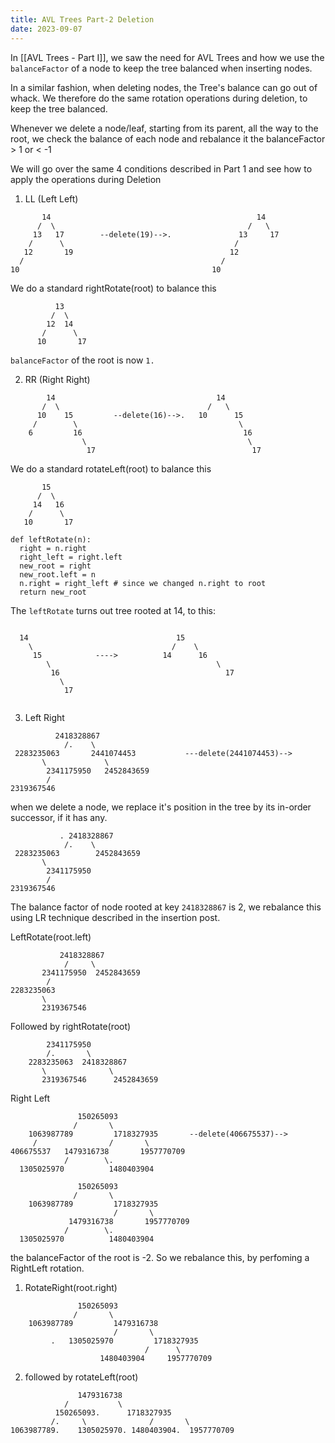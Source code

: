 ```yaml
---
title: AVL Trees Part-2 Deletion
date: 2023-09-07
---
```



In [[AVL Trees - Part I]], we saw the need for AVL Trees and how we use the `balanceFactor` of a node to keep the tree balanced when inserting nodes. 

In a similar fashion, when deleting nodes, the Tree's balance can go out of whack. We therefore do the same rotation operations during deletion, to keep the tree balanced.

Whenever we delete a node/leaf, starting from its parent, all the way to the root, we check the balance of each node and rebalance it the balanceFactor > 1 or < -1 


We will go over the same 4 conditions described in Part 1 and see how to apply the operations during Deletion


1. LL (Left  Left)

```
       14                                              14
      /  \                                           /   \
     13   17        --delete(19)-->.               13     17
    /      \                                      /
   12       19                                   12
  /                                            /
10                                           10
```


We do a standard rightRotate(root) to balance this
```
          13
         /  \
        12  14
       /      \
      10       17

```

`balanceFactor` of the root is now `1.`

2. RR (Right Right)

```
        14                                    14
       /  \                                 /   \
      10    15         --delete(16)-->.   10      15
     /        \                                    \ 
    6         16                                    16
                \                                    \
                 17                                   17
```

We do a standard rotateLeft(root) to balance this 

```
       15
      /  \
     14   16
    /      \
   10       17
```

```
def leftRotate(n):
  right = n.right
  right_left = right.left
  new_root = right
  new_root.left = n
  n.right = right_left # since we changed n.right to root
  return new_root
```

The `leftRotate` turns out tree rooted at 14, to this:

```
```
      14                                 15
        \                               /    \
         15            ---->          14      16
            \                                     \
             16                                     17
               \
                17      
```
```



3. Left Right



```
          2418328867                                           
            /.    \                                                    
 2283235063       2441074453           ---delete(2441074453)--> 
       \             \
        2341175950   2452843659
        /
2319367546
```

when we delete a node, we replace it's position in the tree by its in-order successor, if it has any.
```
           . 2418328867                                           
            /.    \                                                    
 2283235063        2452843659     
       \            
        2341175950   
        /
2319367546
```

The balance factor of node rooted at key  `2418328867` is 2, we rebalance this using LR technique described in the insertion post.

LeftRotate(root.left)

```
           2418328867                                           
            /     \                                                    
       2341175950  2452843659     
        /    
2283235063 
       \
       2319367546
```

Followed by rightRotate(root)

```
		2341175950
		/.       \
	2283235063	2418328867
       \              \
       2319367546      2452843659
```



Right Left


```
               150265093
	          /       \
    1063987789         1718327935       --delete(406675537)-->
     /                /       \
406675537   1479316738       1957770709
            /        \.                
  1305025970          1480403904
```


```
               150265093
	          /       \
    1063987789         1718327935      
                       /       \
             1479316738       1957770709
            /        \.                
  1305025970          1480403904
```

the balanceFactor of the root is -2. So we rebalance this, by perfoming a RightLeft rotation. 

1. RotateRight(root.right)

```
               150265093
	          /       \
    1063987789         1479316738      
                       /       \
		 .   1305025970         1718327935
                              /      \
		            1480403904     1957770709
```

2. followed by rotateLeft(root)

```
			   1479316738
			/           \
		  150265093.      1718327935
		 /.     \              /       \
1063987789.    1305025970. 1480403904.  1957770709
```
